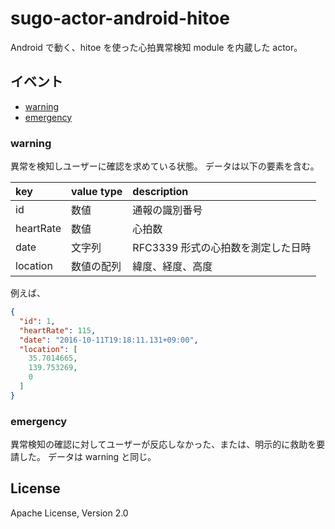 # sugo-actor-android-hitoe

Android で動く、hitoe を使った心拍異常検知 module を内蔵した actor。


## イベント

+ [warning](#event/warning)
+ [emergency](#event/emergency)


### <span id="event/warning">warning</span>

異常を検知しユーザーに確認を求めている状態。
データは以下の要素を含む。

|key|value type|description|
|:--|:--|:--|
|id|数値|通報の識別番号|
|heartRate|数値|心拍数|
|date|文字列|RFC3339 形式の心拍数を測定した日時|
|location|数値の配列|緯度、経度、高度|

例えば、

```json
{
  "id": 1,
  "heartRate": 115,
  "date": "2016-10-11T19:18:11.131+09:00",
  "location": [
    35.7014665,
    139.753269,
    0
  ]
}
```


### <span id="event/emergency">emergency</span>

異常検知の確認に対してユーザーが反応しなかった、または、明示的に救助を要請した。
データは warning と同じ。


## License

Apache License, Version 2.0
